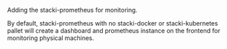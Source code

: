 Adding the stacki-prometheus for monitoring.

By default, stacki-prometheus with no stacki-docker
or stacki-kubernetes pallet will create a dashboard
and prometheus instance on the frontend for monitoring
physical machines.
